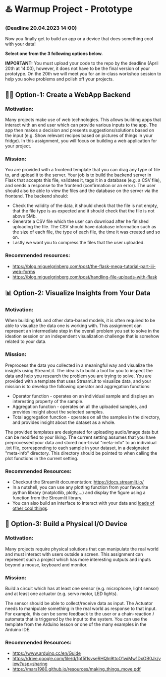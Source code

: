 # ♨️ Warmup Project - Prototype
### (Deadline 20.04.2023 14:00)

Now you finally get to build an app or a device that does something cool with your data!

**Select one from the 3 following options below.**

**IMPORTANT:** You must upload your code to the repo by the deadline (April 20th at 14:00), however, it does not have to be the final version of your prototype. On the 20th we will meet you for an in-class workshop session to help you solve problems and polish off your projects.

## 👨‍💻 Option-1: Create a WebApp Backend
### Motivation:
Many projects make use of web technologies. This allows building apps that interact with an end user which can provide various inputs to the app. The app then makes a decision and presents suggestions/solutions based on the input (e.g. Show relevant recipes based on pictures of things in your fridge). In this assignment, you will focus on building a web application for your project.
### Mission:
You are provided with a frontend template that you can drag any type of file to, and upload it to the server. Your job is to build the backend server in Flask that accepts this file, validates it, tags it in a database (e.g. a CSV file), and sends a response to the frontend (confirmation or an error). The user should also be able to view the files and the database on the server via the frontend.
The backend should: 
* Check the validity of the data, it should check that the file is not empty, that the file type is as expected and it should check that the file is not above 5Mb.
* Generate a CSV file which the user can download after he finished uploading the file. The CSV should have database information such as the size of each file, the type of each file, the time it was created and so on.
* Lastly we want you to compress the files that the user uploaded. 
### Recommended resources:
* https://blog.miguelgrinberg.com/post/the-flask-mega-tutorial-part-iii-web-forms 
* https://blog.miguelgrinberg.com/post/handling-file-uploads-with-flask 
## 📊 Option-2: Visualize Insights from Your Data
### Motivation:
When building ML and other data-based models, it is often required to be able to visualize the data one is working with. This assignment can represent an intermediate step in the overall problem you set to solve in the ideation session or an independent visualization challenge that is somehow related to your data.
### Mission:
Preprocess the data you collected in a meaningful way and visualize the insights using StreamLit. The idea is to build a tool for you to inspect the data and help you research the problem you are trying to solve. You are provided with a template that uses StreamLit to visualize data, and your mission is to develop the following operator and aggregation functions:
* Operator function - operates on an individual sample and displays an interesting property of the sample.
* Aggregation function - operates on all the uploaded samples, and provides insight about the selected samples.
* Total aggregation function - operates on all the samples in the directory, and provides insight about the dataset as a whole.

The provided templates are designated for uploading audio/image data but can be modified to your liking. The current setting assumes that you have preprocessed your data and stored non-trivial "meta-info" to an individual .txt file, corresponding to each sample in your dataset, in a designated "meta-info" directory. This directory should be pointed to when calling the plot functions in the current setting.
### Recommended Resources:
* Checkout the Streamlit documentation: https://docs.streamlit.io/
* In a nutshell, you can use any plotting function from your favourite python library (matplotlib, plotly,...) and display the figure using a function from the Streamlit library.
* You can also build an interface to interact with your data and [loads of other cool things](https://streamlit.io/gallery).
## 🤖 Option-3: Build a Physical I/O Device
### Motivation:
Many projects require physical solutions that can manipulate the real world and must interact with users outside a screen. This assignment can represent such a project which has more interesting outputs and inputs beyond a mouse, keyboard and monitor.
### Mission:
Build a circuit which has at least one sensor (e.g. microphone, light sensor) and at least one actuator (e.g. servo motor, LED lights).

The sensor should be able to collect/receive data as input. The Actuator needs to manipulate something in the real world as response to that input. For example, this can be some feedback to the user or a chain-reaction / automata that is triggered by the input to the system. You can use the template from the Arduino lesson or one of the many examples in the Arduino IDE.
### Recommended Resources:
* https://www.arduino.cc/en/Guide 
* https://drive.google.com/file/d/1pf5l1svseRHQln9ttoO1wiMw1DxOB0Jk/view?usp=sharing 
* https://mars1980.github.io/resources/making_things_move.pdf 


